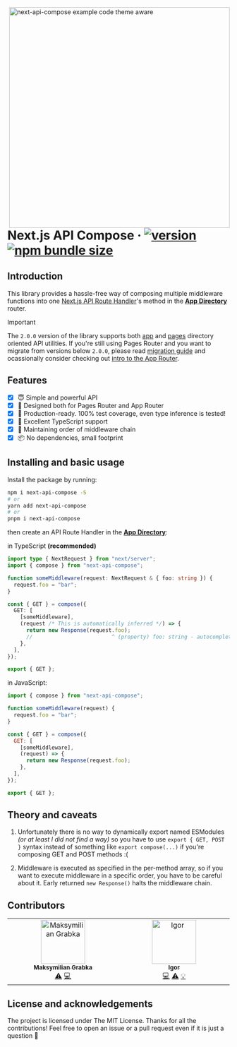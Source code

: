 <picture>
  <source media="(prefers-color-scheme: dark)" srcset="https://raw.githubusercontent.com/neg4n/next-api-compose/development/.github/assets/code_dark.png">
  <source media="(prefers-color-scheme: light)" srcset="https://raw.githubusercontent.com/neg4n/next-api-compose/development/.github/assets/code_light.png">
  <img align="right" width="500px" height="500px" alt="next-api-compose example code theme aware" src="https://raw.githubusercontent.com/neg4n/next-api-compose/development/.github/assets/code_dark.png"/>
</picture>

# Next.js API Compose &middot; [![version](https://badgen.net/npm/v/next-api-compose)](https://www.npmjs.com/package/next-api-compose) [![npm bundle size](https://badgen.net/bundlephobia/minzip/next-api-compose)](https://bundlephobia.com/package/next-api-compose)

## Introduction

This library provides a hassle-free way of composing multiple middleware functions into one [Next.js API Route Handler][next-api-route-handlers]'s method in the **[App Directory][next-app-router]** router.

> [!IMPORTANT]
> The `2.0.0` version of the library supports both [app][next-app-router] and [pages][next-app-router] directory oriented API utilities. If you're still using Pages Router and you want to migrate from versions below `2.0.0`, please read [migration guide](./.github/MIGRATE_V2.md) and ocassionally consider checking out [intro to the App Router][next-app-router-intro].

## Features

- [x] 😇 Simple and powerful API
- [x] 🚀 Designed both for Pages Router and App Router
- [x] 🧪 Production-ready. 100% test coverage, even type inference is tested!
- [x] 🥷 Excellent TypeScript support
- [x] 🧬 Maintaining order of middleware chain
- [x] 📦 No dependencies, small footprint

## Installing and basic usage

Install the package by running:

```sh
npm i next-api-compose -S
# or
yarn add next-api-compose
# or
pnpm i next-api-compose
```

then create an API Route Handler in the **[App Directory][next-app-router-intro]**:

in TypeScript **(recommended)**

```ts
import type { NextRequest } from "next/server";
import { compose } from "next-api-compose";

function someMiddleware(request: NextRequest & { foo: string }) {
  request.foo = "bar";
}

const { GET } = compose({
  GET: [
    [someMiddleware],
    (request /* This is automatically inferred */) => {
      return new Response(request.foo);
      //                         ^ (property) foo: string - autocomplete works here
    },
  ],
});

export { GET };
```

in JavaScript:

```js
import { compose } from "next-api-compose";

function someMiddleware(request) {
  request.foo = "bar";
}

const { GET } = compose({
  GET: [
    [someMiddleware],
    (request) => {
      return new Response(request.foo);
    },
  ],
});

export { GET };
```

## Theory and caveats

1. Unfortunately there is no way to dynamically export named ESModules _(or at least I did not find a way)_ so you have to use `export { GET, POST }` syntax instead of something like `export compose(...)` if you're composing GET and POST methods :(

2. Middleware is executed as specified in the per-method array, so if you want to execute middleware in a specific order, you have to be careful about it. Early returned `new Response()` halts the middleware chain.

## Contributors

<!-- ALL-CONTRIBUTORS-LIST:START - Do not remove or modify this section -->
<!-- prettier-ignore-start -->
<!-- markdownlint-disable -->
<table>
  <tbody>
    <tr>
      <td align="center" valign="top" width="14.28%"><a href="https://github.com/mgrabka"><img src="https://avatars.githubusercontent.com/u/116151164?v=4?s=100" width="100px;" alt="Maksymilian Grabka"/><br /><sub><b>Maksymilian Grabka</b></sub></a><br /><a href="https://github.com/neg4n/next-api-compose/commits?author=mgrabka" title="Tests">⚠️</a> <a href="https://github.com/neg4n/next-api-compose/commits?author=mgrabka" title="Code">💻</a></td>
      <td align="center" valign="top" width="14.28%"><a href="https://neg4n.dev/"><img src="https://avatars.githubusercontent.com/u/57688858?v=4?s=100" width="100px;" alt="Igor"/><br /><sub><b>Igor</b></sub></a><br /><a href="https://github.com/neg4n/next-api-compose/commits?author=neg4n" title="Code">💻</a> <a href="https://github.com/neg4n/next-api-compose/commits?author=neg4n" title="Tests">⚠️</a> <a href="#example-neg4n" title="Examples">💡</a></td>
    </tr>
  </tbody>
</table>

<!-- markdownlint-restore -->
<!-- prettier-ignore-end -->

<!-- ALL-CONTRIBUTORS-LIST:END -->

## License and acknowledgements

The project is licensed under The MIT License. Thanks for all the contributions! Feel free to open an issue or a pull request even if it is just a question 🙌

[next-api-route-handlers]: https://nextjs.org/docs/app/building-your-application/routing/route-handlers
[next-app-router-intro]: https://nextjs.org/docs/app/building-your-application/routing#the-app-router
[next-app-router]: https://nextjs.org/docs/app
[next-pages-router]: https://nextjs.org/docs/pages